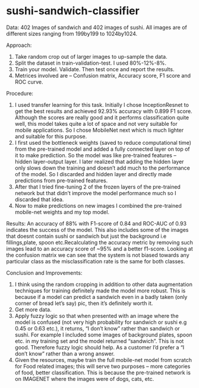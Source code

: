 # sushi-sandwich-classifier
Data:
402 Images of sandwich and 402 images of sushi. All images are of different sizes ranging from 199by199 to 1024by1024. 

Approach:
1.	Take random crop out of larger images to up-sample the data.
2.	Split the dataset in train-validation-test. I used 80%-12%-8%.
3.	Train your model. Validate. Then test once and report the results.
4.	Metrices involved are – Confusion matrix, Accuracy score, F1 score and ROC curve.


Procedure:
1.	I used transfer learning for this task. Initially I chose InceptionResnet to get the best results and achieved 92.93% accuracy 
with 0.899 F1 score. Although the scores are really good and it performs classification quite well, this model takes quite a lot of 
space and not very suitable for mobile applications. So I chose MobileNet next which is much lighter and suitable for this purpose.
2.	I first used the bottleneck weights (saved to reduce computational time) from the pre-trained model and added a fully connected 
layer on top of it to make prediction.  So the model was like pre-trained features – hidden layer-output layer. I later realized 
that adding the hidden layer only slows down the training and doesn’t add much to the performance of the model. So I discarded and 
hidden layer and directly made predictions from pre-trained features.
3.	After that I tried fine-tuning 2 of the frozen layers of the pre-trained network but that didn’t improve the model performance 
much so I discarded that idea. 
4.	Now to make predictions on new images I combined the pre-trained mobile-net weights and my top model.

Results:
An accuracy of 88% with F1-score of 0.84 and ROC-AUC of 0.93 indicates the success of the model. This also includes some of the images 
that doesnt contain sushi or sandwich but just the background i.e fillings,plate, spoon etc.Recalculating the accuracy metric by removing
such images lead to an accuracy score of ~95% and a better f1-score. Looking at the confusion matrix we can see that the system is not
biased towards any particular class as the misclassification rate is the same for both classes.

Conclusion and Improvements: 
1. I think using the random cropping in addition to other data augmentation techniques for training definitely made the model more 
robust. This is because if a model can predict a sandwich even in a badly taken (only corner of bread let’s say) pic, then it’s 
definitely worth it.
2. Get more data.
3. Apply fuzzy logic so that when presented with an image where the model is confused (not very high probability for sandwich or 
sushi e.g 0.45 or 0.63 etc.), it returns, “I don’t know” rather than sandwich or sushi. For example I included some images of 
background plates, spoon etc.  in my training set and the model returned “sandwich”. This is not good. Therefore fuzzy logic 
should help. As a customer I’d prefer a “I don’t know” rather than a wrong answer.
4. Given the resources, maybe train the full mobile-net model from scratch for Food related images; this will serve two purposes 
– more categories of food, better classification. This is because the pre-trained network is on IMAGENET where the images were of 
dogs, cats, etc.

